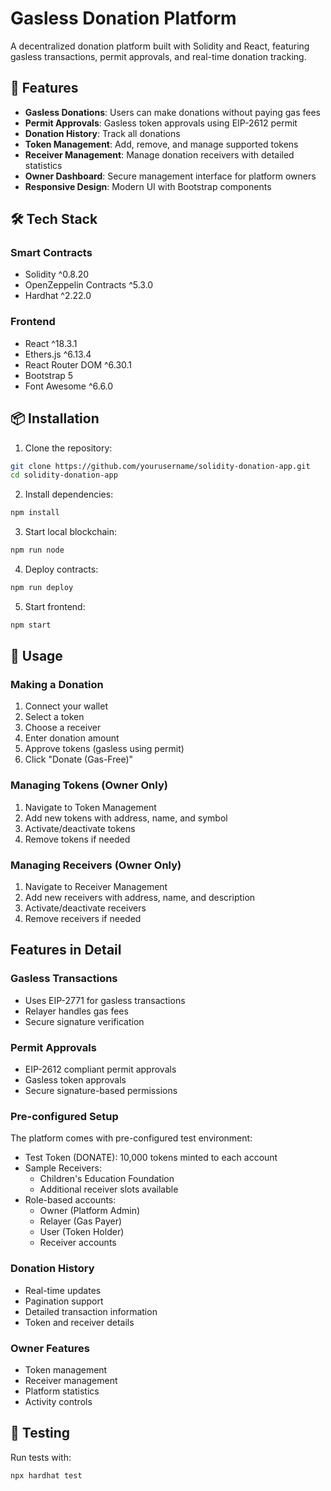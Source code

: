 # Gasless Donation Platform

A decentralized donation platform built with Solidity and React, featuring gasless transactions, permit approvals, and real-time donation tracking.

## 🌟 Features

- **Gasless Donations**: Users can make donations without paying gas fees
- **Permit Approvals**: Gasless token approvals using EIP-2612 permit
- **Donation History**: Track all donations
- **Token Management**: Add, remove, and manage supported tokens
- **Receiver Management**: Manage donation receivers with detailed statistics
- **Owner Dashboard**: Secure management interface for platform owners
- **Responsive Design**: Modern UI with Bootstrap components

## 🛠️ Tech Stack

### Smart Contracts
- Solidity ^0.8.20
- OpenZeppelin Contracts ^5.3.0
- Hardhat ^2.22.0

### Frontend
- React ^18.3.1
- Ethers.js ^6.13.4
- React Router DOM ^6.30.1
- Bootstrap 5
- Font Awesome ^6.6.0

## 📦 Installation

1. Clone the repository:
```bash
git clone https://github.com/yourusername/solidity-donation-app.git
cd solidity-donation-app
```

2. Install dependencies:
```bash
npm install
```

3. Start local blockchain:
```bash
npm run node
```

4. Deploy contracts:
```bash
npm run deploy
```

5. Start frontend:
```bash
npm start
```

## 🚀 Usage

### Making a Donation
1. Connect your wallet
2. Select a token
3. Choose a receiver
4. Enter donation amount
5. Approve tokens (gasless using permit)
6. Click "Donate (Gas-Free)"

### Managing Tokens (Owner Only)
1. Navigate to Token Management
2. Add new tokens with address, name, and symbol
3. Activate/deactivate tokens
4. Remove tokens if needed

### Managing Receivers (Owner Only)
1. Navigate to Receiver Management
2. Add new receivers with address, name, and description
3. Activate/deactivate receivers
4. Remove receivers if needed

## Features in Detail

### Gasless Transactions
- Uses EIP-2771 for gasless transactions
- Relayer handles gas fees
- Secure signature verification

### Permit Approvals
- EIP-2612 compliant permit approvals
- Gasless token approvals
- Secure signature-based permissions

### Pre-configured Setup
The platform comes with pre-configured test environment:
- Test Token (DONATE): 10,000 tokens minted to each account
- Sample Receivers:
  - Children's Education Foundation
  - Additional receiver slots available
- Role-based accounts:
  - Owner (Platform Admin)
  - Relayer (Gas Payer)
  - User (Token Holder)
  - Receiver accounts

### Donation History
- Real-time updates
- Pagination support
- Detailed transaction information
- Token and receiver details

### Owner Features
- Token management
- Receiver management
- Platform statistics
- Activity controls

## 🧪 Testing

Run tests with:
```bash
npx hardhat test
```

